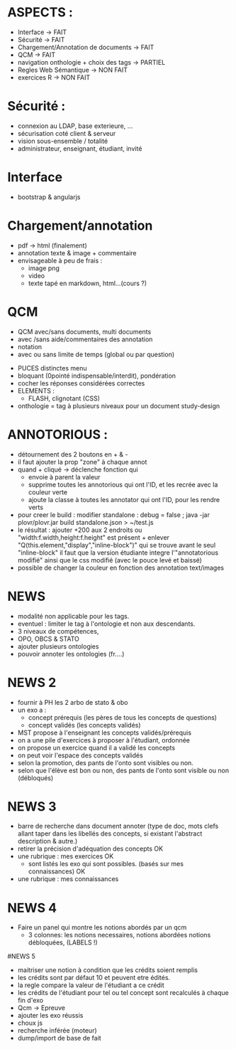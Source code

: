 

# ASPECTS :

- Interface -> FAIT
- Sécurité -> FAIT
- Chargement/Annotation de documents -> FAIT
- QCM -> FAIT
- navigation onthologie + choix des tags  -> PARTIEL
- Regles Web Sémantique -> NON FAIT
- exercices R -> NON FAIT


# Sécurité :

- connexion au LDAP, base exterieure, ... 
- sécurisation coté client & serveur 
- vision sous-ensemble / totalité
- administrateur, enseignant, étudiant, invité

# Interface

- bootstrap & angularjs

# Chargement/annotation

- pdf -> html (finalement)
- annotation texte & image + commentaire
- envisageable à peu de frais : 
    - image png
    - video
    - texte tapé en markdown, html...(cours ?)

# QCM 

- QCM avec/sans documents, multi documents
- avec /sans aide/commentaires des annotation
- notation
- avec ou sans limite de temps (global ou par question)




* PUCES distinctes menu
* bloquant (0pointé indispensable/interdit), pondération
* cocher les réponses considérées correctes
* ELEMENTS : 
    - FLASH, clignotant (CSS)
* onthologie = tag à plusieurs niveaux pour un document
study-design


# ANNOTORIOUS :

- détournement des 2 boutons en + & -
- il faut ajouter la prop "zone" à chaque annot
- quand + cliqué -> déclenche fonction qui 
    - envoie à parent la valeur
    - supprime toutes les annotorious qui ont l'ID, et les recrée avec la couleur verte
    - ajoute la classe à toutes les annotator qui ont l'ID, pour les rendre verts
- pour creer le build : modifier standalone : debug = false ; java -jar plovr/plovr.jar build  standalone.json > ~/test.js
- le résultat : ajouter +200 aux 2 endroits ou "width:f.width,height:f.height" est présent + enlever "Q(this.element,"display","inline-block")" qui se trouve avant le seul "inline-block"
il faut que la version étudiante integre l'"annotatorious modifié" ainsi que le css modifié (avec le pouce levé et baissé)
- possible de changer la couleur en fonction des annotation text/images



# NEWS

- modalité non applicable pour les tags.
- eventuel : limiter le tag à l'ontologie et non aux descendants.
- 3 niveaux de compétences, 
- OPO, OBCS & STATO
- ajouter plusieurs ontologies
- pouvoir annoter les ontologies (fr....)


# NEWS 2

- fournir à PH les 2 arbo de stato & obo
- un exo a :
  - concept prérequis (les pères de tous les concepts de questions)
  - concept validés (les concepts validés)
- MST propose à l'enseignant les concepts validés/prérequis
- on a une pile d'exercices à proposer à l'étudiant, ordonnée
- on propose un exercice quand il a validé les concepts
- on peut voir l'espace des concepts validés
- selon la promotion, des pants de l'onto sont visibles ou non.
- selon que l'élève est bon ou non, des pants de l'onto sont visible ou non (débloqués)


# NEWS 3

- barre de recherche dans document annoter (type de doc, mots clefs allant taper dans les libellés des concepts, si existant l'abstract description & autre.)
- retirer la précision d'adéquation des concepts OK
- une rubrique : mes exercices OK
  - sont listés les exo qui sont possibles. (basés sur mes connaissances) OK
- une rubrique : mes connaissances 

# NEWS 4

- Faire un panel qui montre les notions abordés par un qcm 
  - 3 colonnes: les notions necessaires, notions abordées notions débloquées, (LABELS !)


#NEWS 5

- maitriser une notion à condition que les crédits soient remplis
- les crédits sont par défaut 10 et peuvent etre édités.
- la regle compare la valeur de l'étudiant a ce crédit 
- les crédits de l'étudiant pour tel ou tel concept sont recalculés à chaque fin d'exo
- Qcm -> Epreuve 
- ajouter les exo réussis
- choux js
- recherche inférée (moteur)
- dump/import de base de fait
